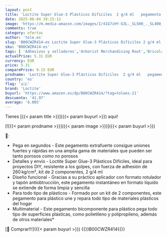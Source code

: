 ```yaml
---
layout: post
title: 'Loctite Super Glue-3 Plásticos Difíciles  2 g/4 ml   pegamento fuerte bicomponente para plástico  adhesivo de cianoacrilato con activador en formato rotulador para tareas de bricolaje'
date: 2025-06-04 19:15:12
image: 'https://m.media-amazon.com/images/I/41G7iHY-G3L._SL500_._SL400_.jpg'
comments: true
category: ofertas
author: 'tole.es'
slug: 'B00CWZR414-es Loctite Super Glue-3 Plásticos Difíciles 2 g/4 ml...'
sku: 'B00CWZR414-es'
tags: [ 'Adhesivos y selladores','Arborist Merchandising Root','Bricolaje y herramientas','Ferretería','HenkelES','Oficina y papelería','Pegamentos instantáneos','Self Service','Special Features Stores','Top Brands Office Selection','Top Brands Office Stationary','ea2646c3-be00-45fe-8702-34c4f95305c9_0','ea2646c3-be00-45fe-8702-34c4f95305c9_4301','f8a41b96-6bb6-4d7d-bb5b-67f8fcd7c327_0','f8a41b96-6bb6-4d7d-bb5b-67f8fcd7c327_5901','f8a41b96-6bb6-4d7d-bb5b-67f8fcd7c327_7601','loctite','rotulador','🇪🇸', ]
actualPrice: 5.31 EUR
currency: EUR
price: 5.31
comparePrice: 9.15 EUR
prodname: 'Loctite Super Glue-3 Plásticos Difíciles  2 g/4 ml   pegamento fuerte bicomponente para plástico  adhesivo de cianoacrilato con activador en formato rotulador para tareas de bricolaje'
country: 'es'
flag: '🇪🇸'
brand: 'Loctite'
buyurl: 'https://www.amazon.es/dp/B00CWZR414/?tag=tolees-21'
descuento: '41.97'
average: '6.005'
---
```


Tienes [{{< param title >}}]({{< param buyurl >}}) aqui!

[![{{< param prodname >}}]({{< param image >}})]({{< param buyurl >}})

🔎:

- Pega en segundos - Este pegamento extrafuerte consigue uniones fuertes y rápidas en una amplia gama de materiales que pueden ser tanto porosos como no porosos
- Detalles y envío - Loctite Super Glue-3 Plásticos Difíciles, ideal para proyectos DIY, resistente a los golpes, con fuerza de adhesión de 260 kg/cm², kit de 2 componentes, 2 g/4 ml
- Diseño funcional - Gracias a su práctico aplicador con formato rotulador y tapón antiobtrucción, este pegamento instantáneo en formato líquido se extiende de forma limpia y sencilla
- Para todo tipo de plásticos - Formado por un kit de 2 componentes, este pegamento para plástico une y repara todo tipo de materiales plásticos del hogar
- Multimaterial - Este pegamento bicomponente para plástico pega todo tipo de superficies plásticas, como polietileno y polipropileno, además de otros materiales*

[🛒 Comprar!!!]({{< param buyurl >}})
{{<world>}}B00CWZR414{{</world>}}
